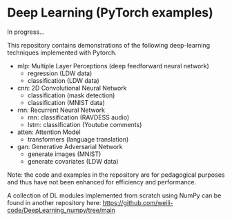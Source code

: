# Deep Learning (PyTorch examples)

In progress...

This repository contains demonstrations of the following deep-learning techniques implemented with Pytorch.

- mlp: Multiple Layer Perceptions (deep feedforward neural network)
	- regression (LDW data) 
	- classification (LDW data) 	
- cnn: 2D Convolutional Neural Network
	- classification (mask detection)
	- classification (MNIST data)
- rnn: Recurrent Neural Network	
	- rnn: classification (RAVDESS audio)
	- lstm: classification (Youtube comments) 
- atten: Attention Model
	-  transformers (language translation)
- gan: Generative Adversarial Network
	- generate images (MNIST)
	- generate covariates (LDW data)

Note: the code and examples in the repository are for pedagogical purposes and thus have not been enhanced for efficiency and performance.

A collection of DL modules implemented from scratch using NumPy can be found in another repository here: https://github.com/weili-code/DeepLearning_numpy/tree/main
